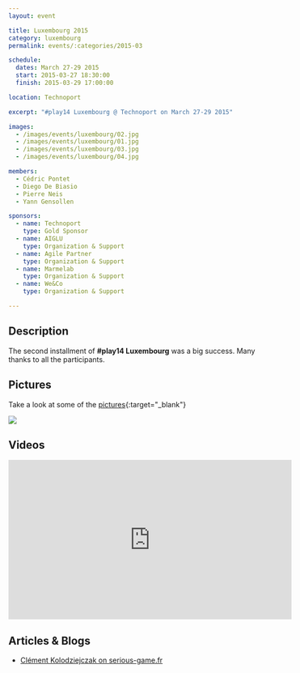 ```yaml
---
layout: event

title: Luxembourg 2015
category: luxembourg
permalink: events/:categories/2015-03

schedule:
  dates: March 27-29 2015
  start: 2015-03-27 18:30:00
  finish: 2015-03-29 17:00:00

location: Technoport

excerpt: "#play14 Luxembourg @ Technoport on March 27-29 2015"

images:
  - /images/events/luxembourg/02.jpg
  - /images/events/luxembourg/01.jpg
  - /images/events/luxembourg/03.jpg
  - /images/events/luxembourg/04.jpg

members:
  - Cédric Pontet
  - Diego De Biasio
  - Pierre Neis
  - Yann Gensollen

sponsors:
  - name: Technoport
    type: Gold Sponsor
  - name: AIGLU
    type: Organization & Support
  - name: Agile Partner
    type: Organization & Support
  - name: Marmelab
    type: Organization & Support
  - name: We&Co
    type: Organization & Support

---
```


## Description
The second installment of **#play14 Luxembourg** was a big success.
Many thanks to all the participants.

## Pictures
Take a look at some of the [pictures](https://goo.gl/photos/C5zy6EWd2pVx6BsQ9){:target="_blank"}

<a href='https://goo.gl/photos/C5zy6EWd2pVx6BsQ9' target="_blank">
  <img src='https://lh3.googleusercontent.com/d9T1oI030l4w5wnJ-ROhKw7rUA7HCR5HwUmhBVINO3UYaEV7UPjEoNWxC2RTZkNMEPIGq_WXoJ0UOKS-UCCvaHiWqlWhPS7oE0fIE2kiIfLbHHsgVk3BBL0Z52d3iYJjrFHFfQ' />
</a>



## Videos

<iframe width="560" height="315" src="https://www.youtube.com/embed/videoseries?list=PL6VQoC829PV1j_aElHBzOmB5Ja6nY5NXy" frameborder="0" allowfullscreen></iframe>

## Articles & Blogs
* [Clément Kolodziejczak on serious-game.fr](http://www.serious-game.fr/play-14-le-salon-international-sur-les-serious-games/)